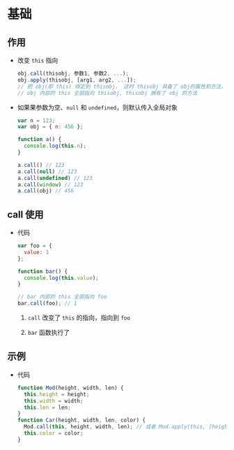 # 基础

## 作用

+ 改变 `this` 指向

    ```js
    obj.call(thisobj, 参数1, 参数2, ...);
    obj.apply(thisobj, [arg1, arg2, ...]);
    // 把 obj(即 this) 绑定到 thisobj， 这时 thisobj 具备了 obj的属性和方法，或者 thisobj 继承了 obj 的属性和方法
    // obj 内部的 this 全部指向 thisobj, thisobj 拥有了 obj 的方法
    ```

+ 如果果参数为空、`null` 和 `undefined`，则默认传入全局对象

    ```js
    var n = 123;
    var obj = { n: 456 };

    function a() {
      console.log(this.n);
    }

    a.call() // 123
    a.call(null) // 123
    a.call(undefined) // 123
    a.call(window) // 123
    a.call(obj) // 456
    ```

## call 使用

+ 代码

    ```js
    var foo = {
      value: 1
    };

    function bar() {
      console.log(this.value);
    }

    // bar 内部的 this 全部指向 foo
    bar.call(foo); // 1
    ```

  1. `call` 改变了 `this` 的指向，指向到 `foo`

  2. `bar` 函数执行了

## 示例

+ 代码

    ```js
    function Mod(height, width, len) {
      this.height = height;
      this.width = width;
      this.len = len;
    }
    function Car(height, width, len, color) {
      Mod.call(this, height, width, len); // 或者 Mod.apply(this, [height, width, len]);
      this.color = color;
    }
    ```
